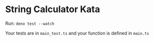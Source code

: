 String Calculator Kata
============
Run: `deno test --watch`  
  
Your tests are in `main_test.ts` and your function is defined in `main.ts`
